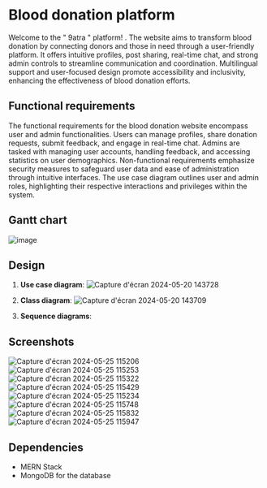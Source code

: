 # Blood donation platform
Welcome to the " 9atra " platform! . The website aims to transform blood donation by connecting donors and those in need through a user-friendly platform. It offers intuitive profiles, post sharing, real-time chat, and strong admin controls to streamline communication and coordination. Multilingual support and user-focused design promote accessibility and inclusivity, enhancing the effectiveness of blood donation efforts.

##	Functional requirements 
The functional requirements for the blood donation website encompass user and admin functionalities. Users can manage profiles, share donation requests, submit feedback, and engage in real-time chat. Admins are tasked with managing user accounts, handling feedback, and accessing statistics on user demographics. Non-functional requirements emphasize security measures to safeguard user data and ease of administration through intuitive interfaces. The use case diagram outlines user and admin roles, highlighting their respective interactions and privileges within the system.

##	Gantt chart
![image](https://github.com/RayenMarzouk6/Blood-donation-platform/assets/162569033/826c76b9-c78e-475c-8633-205004f6158f)

## Design
1. **Use case diagram**:
![Capture d'écran 2024-05-20 143728](https://github.com/RayenMarzouk6/Blood-donation-platform/assets/162569033/14f3873e-4b7d-47bc-b0b2-af8050fe0df6)

2. **Class diagram**:
![Capture d'écran 2024-05-20 143709](https://github.com/RayenMarzouk6/Blood-donation-platform/assets/162569033/4066c6c4-c0bd-4463-bb44-7f119dcd5fca)

3. **Sequence diagrams**:





## Screenshots

![Capture d'écran 2024-05-25 115206](https://github.com/RayenMarzouk6/Blood-donation-platform/assets/162569033/ec6bfcdc-c7aa-4ba2-87bb-b71ada677e74)
![Capture d'écran 2024-05-25 115253](https://github.com/RayenMarzouk6/Blood-donation-platform/assets/162569033/9d249b8e-7efb-4e60-b998-be2c46a428a9)
![Capture d'écran 2024-05-25 115322](https://github.com/RayenMarzouk6/Blood-donation-platform/assets/162569033/ab7cdc1f-679d-49d6-b8dc-c3799b110e18)
![Capture d'écran 2024-05-25 115429](https://github.com/RayenMarzouk6/Blood-donation-platform/assets/162569033/86fff106-dd69-49ac-b207-f81b23db175f)
![Capture d'écran 2024-05-25 115234](https://github.com/RayenMarzouk6/Blood-donation-platform/assets/162569033/a5b160d4-e2da-4308-b9e2-0b195c76d981)
![Capture d'écran 2024-05-25 115748](https://github.com/RayenMarzouk6/Blood-donation-platform/assets/162569033/748067d4-ce2f-45e8-bdd8-540810283673)
![Capture d'écran 2024-05-25 115832](https://github.com/RayenMarzouk6/Blood-donation-platform/assets/162569033/23278f77-7168-4e62-a382-fdc9ee0098f1)
![Capture d'écran 2024-05-25 115947](https://github.com/RayenMarzouk6/Blood-donation-platform/assets/162569033/82d0056f-244b-4b0b-a1ea-441989730047)



## Dependencies

- MERN Stack
- MongoDB for the database
